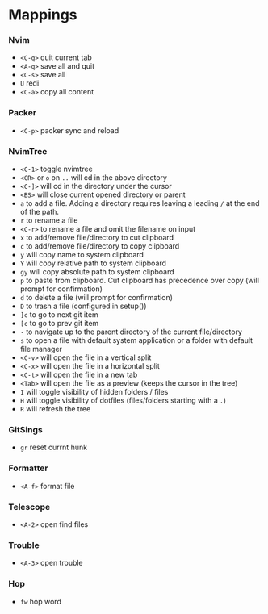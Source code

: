 # Mappings

### Nvim

- `<C-q>` quit current tab
- `<A-q>` save all and quit
- `<C-s>` save all
- `U` redi
- `<C-a>` copy all content

### Packer

- `<C-p>` packer sync and reload 

### NvimTree

- `<C-1>` toggle nvimtree 
- `<CR>` or `o` on `..` will cd in the above directory
- `<C-]>` will cd in the directory under the cursor
- `<BS>` will close current opened directory or parent
- `a` to add a file. Adding a directory requires leaving a leading `/` at the end of the path.
- `r` to rename a file
- `<C-r>` to rename a file and omit the filename on input
- `x` to add/remove file/directory to cut clipboard
- `c` to add/remove file/directory to copy clipboard
- `y` will copy name to system clipboard
- `Y` will copy relative path to system clipboard
- `gy` will copy absolute path to system clipboard
- `p` to paste from clipboard. Cut clipboard has precedence over copy (will prompt for confirmation)
- `d` to delete a file (will prompt for confirmation)
- `D` to trash a file (configured in setup())
- `]c` to go to next git item
- `[c` to go to prev git item
- `-` to navigate up to the parent directory of the current file/directory
- `s` to open a file with default system application or a folder with default file manager
- `<C-v>` will open the file in a vertical split
- `<C-x>` will open the file in a horizontal split
- `<C-t>` will open the file in a new tab
- `<Tab>` will open the file as a preview (keeps the cursor in the tree)
- `I` will toggle visibility of hidden folders / files
- `H` will toggle visibility of dotfiles (files/folders starting with a `.`)
- `R` will refresh the tree

### GitSings

- `gr` reset currnt hunk

### Formatter

- `<A-f>` format file

### Telescope

- `<A-2>` open find files

### Trouble

- `<A-3>` open trouble 

### Hop

- `fw` hop word
